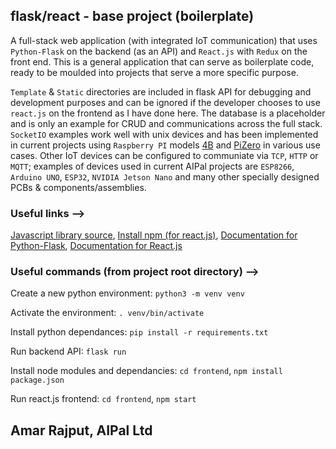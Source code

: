 ## flask/react - base project (boilerplate)


A full-stack web application (with integrated IoT communication) that uses `Python-Flask` on the backend (as an API) and `React.js` with `Redux` on the front end. This is a general application that can serve as boilerplate code, ready to be moulded into projects that serve a more specific purpose. 

`Template` & `Static` directories are included in flask API for debugging and development purposes and can be ignored if the developer chooses to use `react.js` on the frontend as I have done here. The database is a placeholder and is only an example for CRUD and communications across the full stack. `SocketIO` examples work well with unix devices and has been implemented in current projects using `Raspberry PI` models [4B](https://www.raspberrypi.org/products/raspberry-pi-4-model-b/) and [PiZero](https://www.raspberrypi.org/products/raspberry-pi-zero/) in various use cases. Other IoT devices can be configured to communiate via `TCP`, `HTTP` or `MQTT`; examples of devices used in current AIPal projects are `ESP8266`, `Arduino UNO`, `ESP32`, `NVIDIA Jetson Nano` and many other specially designed PCBs & components/assemblies.


### Useful links -->

[Javascript library source](https://cdnjs.com/), [Install npm (for react.js)](https://docs.npmjs.com/downloading-and-installing-node-js-and-npm), [Documentation for Python-Flask](https://flask.palletsprojects.com/en/2.0.x/), [Documentation for React.js](https://reactjs.org/)


### Useful commands (from project root directory) -->

Create a new python environment: `python3 -m venv venv`

Activate the environment: `. venv/bin/activate`

Install python dependances: `pip install -r requirements.txt`

Run backend API: `flask run`

Install node modules and dependancies: `cd frontend`, `npm install package.json`

Run react.js frontend: `cd frontend`, `npm start`


## Amar Rajput, AIPal Ltd